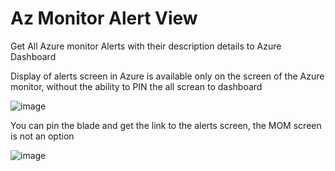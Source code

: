 # Az Monitor Alert View
Get All Azure monitor Alerts  with their description details to Azure Dashboard


Display of alerts screen in Azure is available only on the screen of the Azure monitor, without the ability to PIN the all screan to dashboard 

![image](https://user-images.githubusercontent.com/24368496/135747723-2127fbe5-bfaa-4f58-b495-6a60f7e15165.png)

You can pin the blade and get the link to the alerts screen, the MOM screen is not an option

![image](https://user-images.githubusercontent.com/24368496/135748520-f1b657fd-a587-4eea-8cb8-28f5653187af.png)




